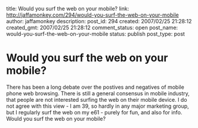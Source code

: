 title: Would you surf the web on your mobile?
link: http://jaffamonkey.com/294/would-you-surf-the-web-on-your-mobile
author: jaffamonkey
description: 
post_id: 294
created: 2007/02/25 21:28:12
created_gmt: 2007/02/25 21:28:12
comment_status: open
post_name: would-you-surf-the-web-on-your-mobile
status: publish
post_type: post

# Would you surf the web on your mobile?

There has been a long debate over the postives and negatives of mobile phone web browsing. There is still a general consensus in mobile industry, that people are not interested surfing the web on their mobile device. I do not agree with this view - I am 39, so hardly in any major marketing group, but I regularly surf the web on my e61 - purely for fun, and also for info. Would you surf the web on your mobile?